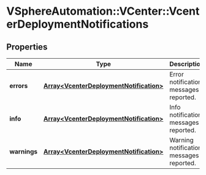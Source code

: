 # VSphereAutomation::VCenter::VcenterDeploymentNotifications

## Properties
Name | Type | Description | Notes
------------ | ------------- | ------------- | -------------
**errors** | [**Array&lt;VcenterDeploymentNotification&gt;**](VcenterDeploymentNotification.md) | Error notification messages reported. | [optional] 
**info** | [**Array&lt;VcenterDeploymentNotification&gt;**](VcenterDeploymentNotification.md) | Info notification messages reported. | [optional] 
**warnings** | [**Array&lt;VcenterDeploymentNotification&gt;**](VcenterDeploymentNotification.md) | Warning notification messages reported. | [optional] 


